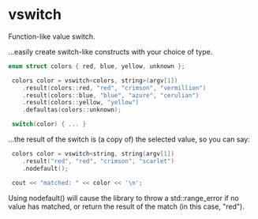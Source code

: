 # vswitch
Function-like value switch.

...easily create switch-like constructs with your choice of type.

```c++
enum struct colors { red, blue, yellow, unknown };

 colors color = vswitch<colors, string>(argv[1])
    .result(colors::red, "red", "crimson", "vermillion")
    .result(colors::blue, "blue", "azure", "cerulian")
    .result(colors::yellow, "yellow")
    .defaultas(colors::unknown);

 switch(color) { ... }
```

...the result of the switch is (a copy of) the selected value, so you can say:

```c++
 colors color = vswitch<string, string(argv[1])
	.result("red", "red", "crimson", "scarlet")
    .nodefault();

 cout << "matched: " << color << '\n';
```

Using nodefault() will cause the library to throw a std::range_error if no value
has matched, or return the result of the match (in this case, "red").

